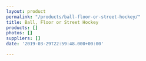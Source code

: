 ```yaml
---
layout: product
permalink: "/products/ball-floor-or-street-hockey/"
title: Ball, Floor or Street Hockey
products: []
photos: []
suppliers: []
date: '2019-03-29T22:59:48.000+00:00'

---
```

